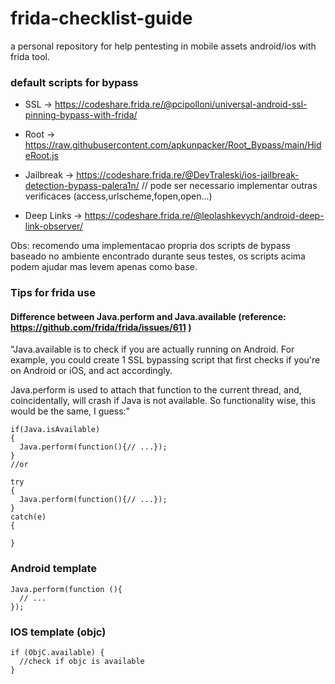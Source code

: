 # frida-checklist-guide



a personal repository for help pentesting in mobile assets android/ios with frida tool.



### default scripts for bypass


- SSL -> https://codeshare.frida.re/@pcipolloni/universal-android-ssl-pinning-bypass-with-frida/

- Root -> https://raw.githubusercontent.com/apkunpacker/Root_Bypass/main/HideRoot.js

- Jailbreak -> https://codeshare.frida.re/@DevTraleski/ios-jailbreak-detection-bypass-palera1n/ // pode ser necessario implementar outras verificaces (access,urlscheme,fopen,open...)

- Deep Links -> https://codeshare.frida.re/@leolashkevych/android-deep-link-observer/


Obs: recomendo uma implementacao propria dos scripts de bypass baseado no ambiente encontrado durante seus testes, os scripts acima podem ajudar mas levem apenas como base.


### Tips for frida use

#### Difference between Java.perform and Java.available (reference: https://github.com/frida/frida/issues/611 )

"Java.available is to check if you are actually running on Android. For example, you could create 1 SSL bypassing script that first checks if you're on Android or iOS, and act accordingly.

Java.perform is used to attach that function to the current thread, and, coincidentally, will crash if Java is not available. So functionality wise, this would be the same, I guess:" 


    if(Java.isAvailable)
    {
      Java.perform(function(){// ...});
    }
    //or
    
    try
    {
      Java.perform(function(){// ...});
    }
    catch(e)
    {
    
    }


### Android template 

```
Java.perform(function (){
  // ...
});
```


### IOS template (objc)

```
if (ObjC.available) {
  //check if objc is available
}
```
